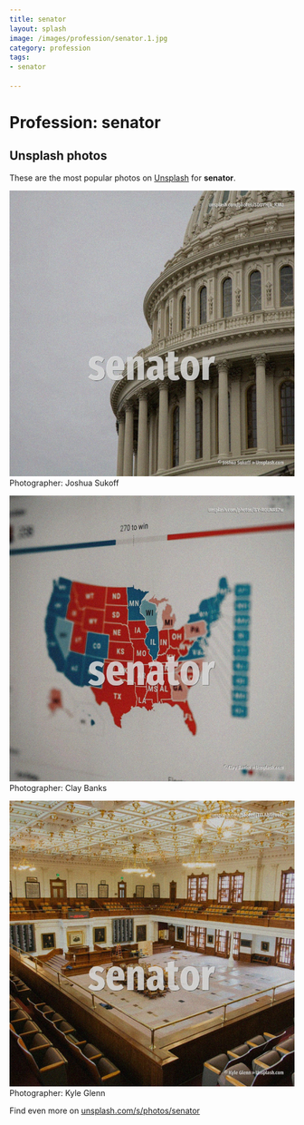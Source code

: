 ```yaml
---
title: senator
layout: splash
image: /images/profession/senator.1.jpg
category: profession
tags:
- senator

---
```

# Profession: senator



 
## Unsplash photos
These are the most popular photos on [Unsplash](https://unsplash.com) for **senator**.
 
![senator](/images/profession/senator.1.jpg)
Photographer:  Joshua Sukoff
 
![senator](/images/profession/senator.2.jpg)
Photographer:  Clay Banks
 
![senator](/images/profession/senator.3.jpg)
Photographer:  Kyle Glenn
 
Find even more on [unsplash.com/s/photos/senator](https://unsplash.com/s/photos/senator)
 
